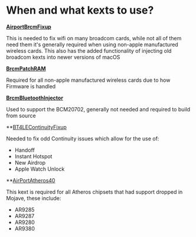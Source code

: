 # When and what kexts to use?

**[AirportBrcmFixup](https://github.com/acidanthera/AirportBrcmFixup)**

This is needed to fix wifi on many broadcom cards, while not all of them need them it's generally required when using non-apple manufactured wireless cards. This also has the added functionality of injecting old broadcom kexts into newer versions of macOS

**[BrcmPatchRAM](https://github.com/RehabMan/OS-X-BrcmPatchRAM)**

Required for all non-apple manufactured wireless cards due to how Firmware is handled


**[BrcmBluetoothInjector](https://github.com/RehabMan/OS-X-BrcmPatchRAM)**

Used to support the BCM20702, generally not needed and required to build from source

**[BT4LEContinuityFixup]()

Needed to fix odd Continuity issues which allow for the use of:
* Handoff
* Instant Hotspot
* New Airdrop
* Apple Watch Unlock

**[AirPortAtheros40](https://github.com/khronokernel/Wifi-Buyers-Guide/blob/master/AirPortAtheros40.kext.zip)

This kext is required for all Atheros chipsets that had support dropped in Mojave, these include:
* AR9285
* AR9287
* AR9280
* AR9380




